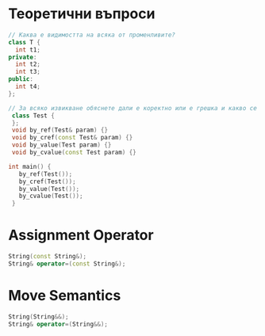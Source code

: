 # Теоретични въпроси
```c++
// Каква е видимостта на всяка от променливите?
class T {
  int t1;
private:
  int t2;
  int t3;
public:
  int t4;
};
```
```c++
// За всяко извикване обяснете дали е коректно или е грешка и какво се случва при подаването.
 class Test {
 };
 void by_ref(Test& param) {}
 void by_cref(const Test& param) {}
 void by_value(Test param) {}
 void by_cvalue(const Test param) {}

int main() {
   by_ref(Test());
   by_cref(Test());
   by_value(Test());
   by_cvalue(Test());
 }
```
# Assignment Operator
```c++
String(const String&);
String& operator=(const String&);
```

# Move Semantics
```c++
String(String&&);
String& operator=(String&&);
```
